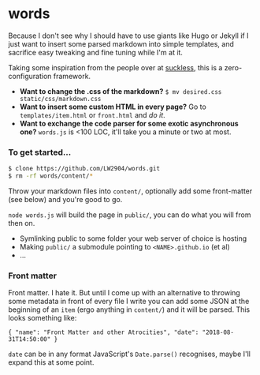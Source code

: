 # words

Because I don't see why I should have to use giants like Hugo or Jekyll if I just want to insert some parsed markdown into simple templates, and sacrifice easy tweaking and fine tuning while I'm at it.

Taking some inspiration from the people over at [suckless](suckless.org), this is a zero-configuration framework.

- __Want to change the .css of the markdown?__ `$ mv desired.css static/css/markdown.css`
- __Want to insert some custom HTML in every page?__ Go to `templates/item.html` or `front.html` and _do it_.
- __Want to exchange the code parser for some exotic asynchronous one?__ `words.js` is <100 LOC, it'll take you a minute or two at most.

### To get started...

```bash
$ clone https://github.com/LW2904/words.git
$ rm -rf words/content/*
```

Throw your markdown files into `content/`, optionally add some front-matter (see below) and you're good to go. 

`node words.js` will build the page in `public/`, you can do what you will from then on.

- Symlinking public to some folder your web server of choice is hosting
- Making `public/` a submodule pointing to `<NAME>.github.io` (et al)
- ...

### Front matter

Front matter. I hate it. But until I come up with an alternative to throwing some metadata in front of every file I write you can add some JSON at the beginning of an `item` (ergo anything in `content/`) and it will be parsed. This looks something like:

```
{ "name": "Front Matter and other Atrocities", "date": "2018-08-31T14:50:00" }
```

`date` can be in any format JavaScript's `Date.parse()` recognises, maybe I'll expand this at some point.